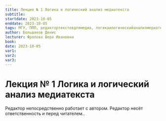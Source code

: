 ```yaml
---
title: Лекция № 1 Логика и логический анализ медиатекста
subtitle:
startdate: 2023-10-05
enddate: 2023-10-05
tags: МГУ, ППП, редактортекстовдлямедиа, логикаилогическийанализмедиатекста
author: Большаков Денис
lecturer: Фролова Вера Ивановна
book:
date: 2023-10-05
var1:
var2:
var3:
---
```


  

# Лекция № 1 Логика и логический анализ медиатекста

Редактор непосредственно работает с автором. Редактор несёт ответственность и перед читателем..
